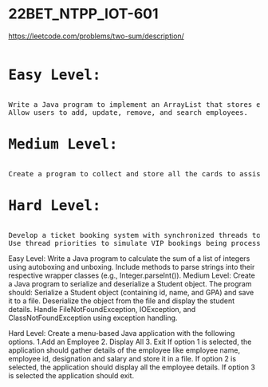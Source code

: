 # 22BET_NTPP_IOT-601

https://leetcode.com/problems/two-sum/description/<br>
<pre>
<H1>Easy Level:</H1>
Write a Java program to implement an ArrayList that stores employee details (ID, Name, and Salary). 
Allow users to add, update, remove, and search employees.
<h1>Medium Level:</h1>
Create a program to collect and store all the cards to assist the users in finding all the cards in a given symbol using Collection interface.
<h1>Hard Level:</h1>
Develop a ticket booking system with synchronized threads to ensure no double booking of seats.
Use thread priorities to simulate VIP bookings being processed first.
</pre>
Easy Level:
Write a Java program to calculate the sum of a list of integers using autoboxing and unboxing. Include methods to parse strings into their respective wrapper classes (e.g., Integer.parseInt()).
Medium Level:
Create a Java program to serialize and deserialize a Student object. The program should:
Serialize a Student object (containing id, name, and GPA) and save it to a file.
Deserialize the object from the file and display the student details.
Handle FileNotFoundException, IOException, and ClassNotFoundException using exception handling.

Hard Level:
Create a menu-based Java application with the following options. 1.Add an Employee 2. Display All 3. Exit If option 1 is selected, the application should gather details of the employee like employee name, employee id, designation and salary and store it in a file. If option 2 is selected, the application should display all the employee details. If option 3 is selected the application should exit.

